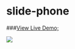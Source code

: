 # slide-phone

###[View Live Demo;](https://gcelaor.github.io／slide-picture／slide-picture／demo.html)

![](https://slide-picture/slide-picture／img/phoneStyle/.jpg)
